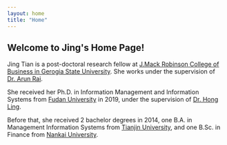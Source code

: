 ```yaml
---
layout: home
title: "Home"
---
```


## Welcome to Jing's Home Page!
Jing Tian is a post-doctoral research fellow at [J.Mack Robinson College of Business in Gerogia State University](robinson-gsu). She works under the supervision of [Dr. Arun Rai][professor-rai].

She received her Ph.D. in Information Management and Information Systems from [Fudan University][fudan] in 2019, under the supervision of [Dr. Hong Ling][professor-ling]. 

Before that, she received 2 bachelor degrees in 2014, one B.A. in Management Information Systems from [Tianjin University][tianjin-u], and one B.Sc. in Finance from [Nankai University][nankai].

[professor-rai]: https://www.arunrai.net/
[professor-ling]: https://www.fdsm.fudan.edu.cn/en/teacher/preview.aspx?UID=1816

[robinson-gsu]: https://robinson.gsu.edu/
[fudan]: https://www.fudan.edu.cn/en/
[tianjin-u]: http://www.tju.edu.cn/english/index.htm
[nankai]: https://en.nankai.edu.cn/
